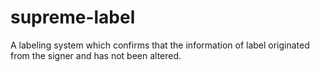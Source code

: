 # supreme-label
A labeling system which confirms that the information of label originated from the signer and has not been altered.
